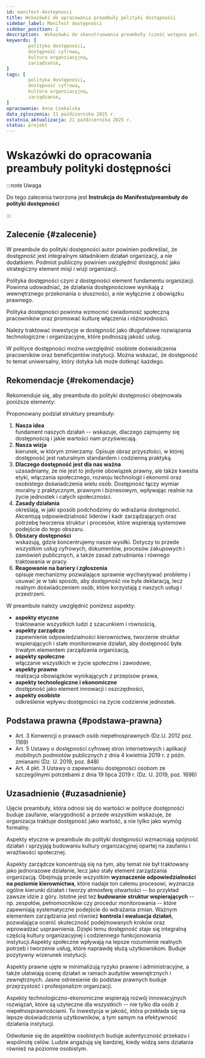 ```yaml
---
id: manifest-dostepnosci
title: Wskazówki do opracowania preambuły polityki dostępności
sidebar_label: Manifest dostępności
sidebar_position: 2
description:  Wskazówki do skonstruowania preambuły (cześć wstępna polityki dostępności)
keywords: [
        polityka dostępności,
        dostępność cyfrowa,
        kultura organziacyjna,
		zarządzanie,
]
tags: [
        polityka dostępności,
        dostępność cyfrowa,
        kultura organziacyjna,
		zarządzanie,
]
opracowanie: Anna Czekalska
data_zgloszenia: 21 października 2025 r.
ostatnia_aktualizacja: 21 października 2025 r.
status: projekt
---
```


# Wskazówki do opracowania preambuły polityki dostępności

:::note Uwaga

Do tego zalecenia tworzona jest **Instrukcja do Manifestu/preambuły do polityki dostępności**

:::


## Zalecenie {#zalecenie}

W preambule do polityki dostępności autor powinien podkreślać, że
dostępność jest integralnym składnikiem działań organizacji, a nie
dodatkiem. Podmiot publiczny powinien uwzględnić dostępność jako
strategiczny element misji i wizji organizacji.

Polityka dostępności czyni z dostępności element fundamentu organizacji.
Powinna udowadniać, że działania dostępnościowe wynikają z wewnętrznego
przekonania o słuszności, a nie wyłącznie z obowiązku prawnego.

Polityka dostępności powinna wzmocnić świadomość społeczną pracowników
oraz promować kulturę włączenia i różnorodności.

Należy traktować inwestycje w dostępność jako długofalowe rozwiązania
technologiczne i organizacyjne, które podnoszą jakość usług.

W polityce dostępności można uwzględnić osobiste doświadczenia
pracowników oraz beneficjentów instytucji. Można wskazać, że dostępność
to temat uniwersalny, który dotyka lub może dotknąć każdego.

## Rekomendacje {#rekomendacje}

Rekomenduje się, aby preambuła do polityki dostępności obejmowała
poniższe elementy:

Proponowany podział struktury preambuły:

1.  **Nasza idea**\
    fundament naszych działań -- wskazuje, dlaczego zajmujemy się
    dostępnością i jakie wartości nam przyświecają.
2.  **Nasza wizja**\
    kierunek, w którym zmierzamy. Opisuje obraz przyszłości, w której
    dostępność jest naturalnym standardem i codzienną praktyką.
3.  **Dlaczego dostępność jest dla nas ważna**\
    uzasadniamy, że nie jest to jedynie obowiązek prawny, ale także
    kwestia etyki, włączania społecznego, rozwoju technologii i ekonomii
    oraz osobistego doświadczenia wielu osób. Dostępność łączy wymiar
    moralny z praktycznym, prawnym i biznesowym, wpływając realnie na
    życie jednostek i całych społeczności.
4.  **Zasady działania**\
    określają, w jaki sposób podchodzimy do wdrażania dostępności.
    Akcentują odpowiedzialność liderów i kadr zarządzających oraz
    potrzebę tworzenia struktur i procesów, które wspierają systemowe
    podejście do tego obszaru.
5.  **Obszary dostępności**\
    wskazują, gdzie koncentrujemy nasze wysiłki. Dotyczy to przede
    wszystkim usług cyfrowych, dokumentów, procesów zakupowych i
    zamówień publicznych, a także zasad zatrudniania i równego
    traktowania w pracy.
6.  **Reagowanie na bariery i zgłoszenia**\
    opisuje mechanizmy pozwalające sprawnie wychwytywać problemy i
    usuwać je w taki sposób, aby dostępność nie była deklaracją, lecz
    realnym doświadczeniem osób, które korzystają z naszych usług i
    przestrzeni.

W preambule należy uwzględnić poniżesz aspekty:

- **aspekty etyczne**\
  traktowanie wszystkich ludzi z szacunkiem i równością,
- **aspekty zarządcze**\
  zapewnienie odpowiedzialności kierownictwa, tworzenie struktur
  wspierających i stałe monitorowanie działań, aby dostępność była
  trwałym elementem zarządzania organizacją,
- **aspekty społeczne**\
  włączanie wszystkich w życie społeczne i zawodowe,
- **aspekty prawne**\
  realizacja obowiązków wynikających z przepisów prawa,
- **aspekty technologiczne i ekonomiczne**\
  dostępność jako element innowacji i oszczędności,
- **aspekty osobiste**\
  odkreślenie wpływu dostępności na życie codzienne jednostek.

## Podstawa prawna {#podstawa-prawna}

- Art. 3 Konwencji o prawach osób niepełnosprawnych (Dz.U. 2012 poz.
  1169)
- Art. 5 Ustawy o dostępności cyfrowej stron internetowych i aplikacji
  mobilnych podmiotów publicznych z dnia 4 kwietnia 2019 r. z późn.
  zmianami (Dz. U. 2019, poz. 848)
- Art. 4 pkt. 3 Ustawy o zapewnianiu dostępności osobom ze szczególnymi
  potrzebami z dnia 19 lipca 2019 r. (Dz. U. 2019, poz. 1696)

## Uzasadnienie {#uzasadnienie}

Ujęcie preambuły, która odnosi się do wartości w polityce dostępności
buduje zaufanie, wiarygodność a przede wszystkim wskazuje, że
organizacja traktuje dostępność jako wartość, a nie tylko jako wymóg
formalny.

Aspekty etyczne w preambule do polityki dostępności wzmacniają spójność
działań i sprzyjają budowaniu kultury organizacyjnej opartej na zaufaniu
i wrażliwości społecznej.

Aspekty zarządcze koncentrują się na tym, aby temat nie był traktowany
jako jednorazowe działanie, lecz jako stały element zarządzania
organizacją. Obejmują przede wszystkim **wyznaczenie odpowiedzialności
na poziomie kierownictwa**, które nadaje ton całemu procesowi, wyznacza
ogólne kierunki działań i tworzy atmosferę otwartości -- bo przykład
zawsze idzie z góry. Istotne jest też **budowanie struktur
wspierających** -- np. zespołów, pełnomocników czy procedur
monitorowania -- które zapewniają systematyczne podejście do wdrażania
zmian. Ważnym elementem zarządzania jest również **kontrola i ewaluacja
działań**, pozwalająca ocenić skuteczność podejmowanych kroków oraz
wprowadzać usprawnienia. Dzięki temu dostępność staje się integralną
częścią kultury organizacyjnej i codziennego funkcjonowania
instytucji.Aspekty społeczne wpływają na lepsze rozumienie realnych
potrzeb i tworzenie usług, które naprawdę służą użytkownikom. Buduje
pozytywny wizerunek instytucji.

Aspekty prawne ujęte w minimalizują ryzyko prawne i administracyjne, a
także ułatwiają ocenę działań w ramach audytów wewnętrznych i
zewnętrznych. Jasne odniesienie do podstaw prawnych buduje przejrzystość
i profesjonalizm organizacji.

Aspekty technologiczno-ekonomiczne wspierają rozwój innowacyjnych
rozwiązań, które są użyteczne dla wszystkich -- nie tylko dla osób z
niepełnosprawnościami. To inwestycja w jakość, która przekłada się na
lepsze doświadczenia użytkowników, a tym samym na efektywność działania
instytucji.

Odwołanie się do aspektów osobistych buduje autentyczność przekazu i
wspólnotę celów. Ludzie angażują się bardziej, kiedy widzą sens
działania również na poziomie osobistym.

